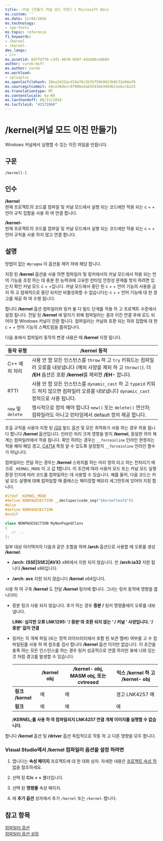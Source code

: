 ```yaml
---
title: -커널 (만들기 커널 모드 이진) | Microsoft Docs
ms.custom: ''
ms.date: 11/04/2016
ms.technology:
- cpp-tools
ms.topic: reference
f1_keywords:
- /kernel
- /kernel-
dev_langs:
- C++
ms.assetid: 6d7fdff0-c3d1-4b78-9367-4da588ce8b05
author: corob-msft
ms.author: corob
ms.workload:
- cplusplus
ms.openlocfilehash: 20ea3423acd19a70c5b7b759b9923b0132e04af0
ms.sourcegitcommit: e9ce38decc9f986edab5543de3464b11ebccb123
ms.translationtype: MT
ms.contentlocale: ko-KR
ms.lasthandoff: 08/13/2018
ms.locfileid: "42572860"
---
```

# <a name="kernel-create-kernel-mode-binary"></a>/kernel(커널 모드 이진 만들기)
Windows 커널에서 실행할 수 있는 이진 파일을 만듭니다.  
  
## <a name="syntax"></a>구문  
  
```  
/kernel[-]  
```  
  
## <a name="arguments"></a>인수  
 **/kernel**  
 현재 프로젝트의 코드를 컴파일 및 커널 모드에서 실행 되는 코드에만 적용 되는 c + + 언어 규칙 집합을 사용 하 여 연결 합니다.  
  
 **/kernel-**  
 현재 프로젝트의 코드를 컴파일 및 커널 모드에서 실행 되는 코드에만 적용 되는 c + + 언어 규칙을 사용 하지 않고 연결 합니다.  
  
## <a name="remarks"></a>설명  
 방법이 없는 `#pragma` 이 옵션을 제어 하에 해당 합니다.  
  
 지정 된 **/kernel** 옵션을 사용 하면 컴파일러 및 링커에서의 커널 모드에서 허용 되는 언어 기능을 조정 하는 데 충분 한 능력과에 고유한 런타임 안정성 문제를 방지 하려면 있는지 확인 커널 모드 c + +입니다. 커널 모드에서 중단 된 c + + 언어 기능의 사용을 금지 하 고 잠재적으로 중단 되지만 비활성화할 수 없습니다는 c + + 언어 기능에 대 한 경고를 제공 하 여 수행 됩니다.  
  
 합니다 **/kernel** 옵션 컴파일러와 링커 둘 다 빌드 단계를 적용 하 고 프로젝트 수준에서 설정 됩니다. 전달 된 **/kernel** 에 알리기 위해 컴파일러는 결과 이진 연결 후에 로드 되어야 할 Windows 커널이 전환 합니다. 컴파일러는 커널와 호환 되는 하위 집합에 대 한 c + + 언어 기능의 스펙트럼을 좁혀집니다.  
  
 다음 표에서 컴파일러 동작의 변경 내용은 때 **/kernel** 지정 됩니다.  
  
|동작 유형|**/kernel** 동작|  
|-------------------|---------------------------|  
|C++ 예외 처리|사용 안 함 모든 인스턴스를 `throw` 하 고 `try` 키워드는 컴파일러 오류를 내보냅니다 (예외 사양을 제외 하 고 `throw()`). 더 **/EH** 옵션은 호환 **/kernel**를 제외한 **/EH-** 합니다.|  
|RTTI|사용 안 함 모든 인스턴스를 `dynamic_cast` 하 고 `typeid` 키워드 하지 않으면 컴파일러 오류를 내보냅니다 `dynamic_cast` 정적으로 사용 됩니다.|  
|`new` 및 `delete`|명시적으로 정의 해야 합니다 `new()` 또는 `delete()` 연산자; 컴파일러도 아니고 런타임에서 default 정의 제공 합니다.|  
  
 호출 규칙을 사용자 지정 된 [/GS](../../build/reference/gs-buffer-security-check.md) 빌드 옵션 및 모든 최적화가 사용 하는 경우 허용 됩니다 합니다 **/kernel** 옵션입니다. 인라인 처리 크게 영향을 받지 **/kernel**, 동일한 의미 체계는 컴파일러에서 적용 됩니다. 확인 하려는 경우는 `__forceinline` 인라인 한정자는 적용 해야 해당 경고, [C4714](../../error-messages/compiler-warnings/compiler-warning-level-4-c4714.md) 특정 알 수 있도록 설정할지 `__forceinline` 인라인 함수가 아닙니다.  
  
 컴파일러는 전달 하는 경우는 **/kernel** 스위치를 하는 미리 정의 라고 하는 전처리기 매크로 `_KERNEL_MODE` 이 고 값 **1**합니다. 이 조건에 따라 사용자 모드 또는 커널 모드 실행 환경 인지에 따라 코드를 컴파일하는 데 사용할 수 있습니다. 예를 들어, 다음 코드는 커널 모드 실행에 대해 컴파일할 때 클래스는 페이징할 메모리 세그먼트에 있어야 지정 합니다.  
  
```cpp  
#ifdef _KERNEL_MODE  
#define NONPAGESECTION __declspec(code_seg("$kerneltext$"))  
#else  
#define NONPAGESECTION  
#endif  
  
class NONPAGESECTION MyNonPagedClass  
{  
   // ...
};  
```  
  
 일부 대상 아키텍처의 다음과 같은 조합을 하며 **/arch** 옵션으로 사용할 때 오류를 생성 **/kernel**:  
  
-   **/arch: {SSE&#124;SSE2&#124;AVX}** x86에서 지원 되지 않습니다. 만 **/arch:ia32** 지원 됩니다 **/kernel** x86입니다.  
  
-   **/arch: avx** 지원 되지 않습니다 **/kernel** x64입니다.  
  
 사용 하 여 구축 **/kernel** 도 전달 **/kernel** 링커에 합니다. 그녀는 링커 동작에 영향을 줍니다이:  
  
-   증분 링크 사용 되지 않습니다. 추가 하는 경우 **증분 /** 링커 명령줄에이 오류를 내보냅니다.  
  
     **LINK: 심각한 오류 LNK1295: '/ 증분'와 호환 되지 않는 ' / 커널 ' 사양입니다. '/ 증분' 없이 연결**  
  
-   링커는 각 개체 파일 (또는 정적 라이브러리에서 포함 된 보관 멤버) 여부를 고 수 컴파일된를 사용 하 여 참조를 검사 합니다 **/kernel** 옵션 이지만 없습니다. 이 조건을 충족 하는 모든 인스턴스를 하는 경우 링커 성공적으로 연결 하지만 표에 나와 있는 것 처럼 경고를 발생할 수 있습니다.  
  
    ||**/kernel** obj|**/kernel-** obj, MASM obj, 또는 cvtresed|믹스 **/kernel** 하 고 **/kernel-** obj|  
    |-|----------------------|-----------------------------------------------|-------------------------------------------------|  
    |**링크 /kernel**|예|예|경고 LNK4257 예|  
    |**링크**|예|예|예|  
  
     **/KERNEL;를 사용 하 여 컴파일되지 LNK4257 연결 개체 이미지를 실행할 수 없습니다.**  
  
 합니다 **/kernel** 옵션 및 **/driver** 옵션 독립적으로 작동 하 고 다른 영향을 모두 합니다.  
  
### <a name="to-set-the-kernel-compiler-option-in-visual-studio"></a>Visual Studio에서 /kernel 컴파일러 옵션을 설정 하려면  
  
1.  엽니다는 **속성 페이지** 프로젝트에 대 한 대화 상자. 자세한 내용은 [프로젝트 속성 작업](../../ide/working-with-project-properties.md)을 참조하세요.  
  
2.  선택 된 **C/c + +** 폴더입니다.  
  
3.  선택 된 **명령줄** 속성 페이지.  
  
4.  에 **추가 옵션** 상자에서 추가 `/kernel` 또는 `/kernel-`합니다.  
  
## <a name="see-also"></a>참고 항목  
 [컴파일러 옵션](../../build/reference/compiler-options.md)   
 [컴파일러 옵션 설정](../../build/reference/setting-compiler-options.md)
